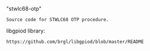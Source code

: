 "stwlc68-otp" 

	Source code for STWLC68 OTP procedure.

libgpiod library: 

	https://github.com/brgl/libgpiod/blob/master/README 



			 
